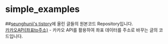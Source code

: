 # simple_examples
##[seunghunii's tistory](https://seunghuni96.tistory.com/)에 올린 글들의 원본코드 Repository입니다.   
[카카오API(좌표to주소)](https://seunghuni96.tistory.com/69?category=899374) - 카카오 API를 활용하여 좌표 데이터를 주소로 바꾸는 글의 코드입니다.
